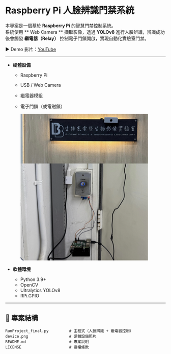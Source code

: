 # Raspberry Pi 人臉辨識門禁系統

本專案是一個基於 **Raspberry Pi** 的智慧門禁控制系統。  
系統使用 ** Web Camera ** 擷取影像，透過 **YOLOv8** 進行人臉辨識，辨識成功後會觸發 **繼電器（Relay）** 控制電子門鎖開啟，實現自動化實驗室門禁。  
  
▶️ Demo 影片：[YouTube](https://youtube.com/shorts/3rbX6FRZP9A?feature=share)

---

- **硬體設備**
  - Raspberry Pi
  - USB / Web Camera
  - 繼電器模組
  - 電子門鎖（或電磁鎖）
 
    
    <img src="device.png" alt="Hardware Setup" width="400"/>

- **軟體環境**
  - Python 3.9+
  - OpenCV
  - Ultralytics YOLOv8
  - RPi.GPIO

---

## 📂 專案結構
```text
RunProject_final.py         # 主程式（人臉辨識 + 繼電器控制）
device.png                  # 硬體設備照片
README.md                   # 專案說明
LICENSE                     # 授權條款
